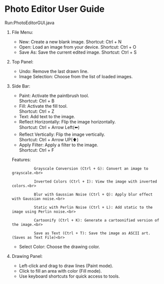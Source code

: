 
# Photo Editor User Guide
Run:PhotoEditorGUI.java
1. File Menu:
   - New: Create a new blank image.
     Shortcut: Ctrl + N
   - Open: Load an image from your device.
     Shortcut: Ctrl + O
   - Save As: Save the current edited image.
     Shortcut: Ctrl + S

2. Top Panel:
   - Undo: Remove the last drawn line.
   - Image Selection: Choose from the list of loaded images.

3. Side Bar:
   - Paint: Activate the paintbrush tool.<br>
     Shortcut: Ctrl + B<br>
   - Fill: Activate the fill tool.<br>
     Shortcut: Ctrl + Z<br>
   - Text: Add text to the image.<br>
   - Reflect Horizontally: Flip the image horizontally.<br>
     	 Shortcut: Ctrl + Arrow Left(⬅️)<br>
   - Reflect Vertically: Flip the image vertically.<br>
     Shortcut: Ctrl + Arrow UP(⬆️)<br>
   - Apply Filter: Apply a filter to the image.<br>
     Shortcut: Ctrl + F<br>
     
    Features: <br>
    
                 Grayscale Conversion (Ctrl + G): Convert an image to grayscale.<br>
                 
                 Inverted Colors (Ctrl + I): View the image with inverted colors.<br>
   
                 Blur with Gaussian Noise (Ctrl + Q): Apply blur effect with Gaussian noise.<br>
   
                 Static with Perlin Noise (Ctrl + L): Add static to the image using Perlin noise.<br>
   
                 Cartoonify (Ctrl + K): Generate a cartoonified version of the image.<br>
   
                 Save as Text (Ctrl + T): Save the image as ASCII art.(Saves as Text File)<br>
   
   - Select Color: Choose the drawing color.

5. Drawing Panel:
   - Left-click and drag to draw lines (Paint mode).
   - Click to fill an area with color (Fill mode).
   - Use keyboard shortcuts for quick access to tools.

  
